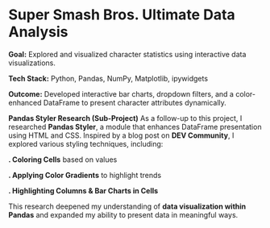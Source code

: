 # Super Smash Bros. Ultimate Data Analysis

**Goal:** Explored and visualized character statistics using interactive data visualizations.

**Tech Stack:** Python, Pandas, NumPy, Matplotlib, ipywidgets

**Outcome:** Developed interactive bar charts, dropdown filters, and a color-enhanced DataFrame to present character attributes dynamically.

**Pandas Styler Research (Sub-Project)**
As a follow-up to this project, I researched **Pandas Styler**, a module that enhances DataFrame presentation using HTML and CSS. Inspired by a blog post on **DEV Community**, I explored various styling techniques, including:

**. Coloring Cells** based on values

**. Applying Color Gradients** to highlight trends

**. Highlighting Columns & Bar Charts in Cells**

This research deepened my understanding of **data visualization within Pandas** and expanded my ability to present data in meaningful ways.
